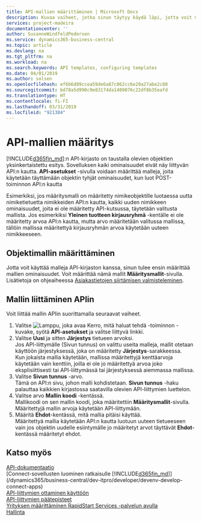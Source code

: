 ```yaml
---
title: API-mallien määrittäminen | Microsoft Docs
description: Kuvaa vaiheet, jotka sinun täytyy käydä läpi, jotta voit määrittää Dynamics 365 Business Centralin ohjelmointirajapintamalleja.
services: project-madeira
documentationcenter: ''
author: SusanneWindfeldPedersen
ms.service: dynamics365-business-central
ms.topic: article
ms.devlang: na
ms.tgt_pltfrm: na
ms.workload: na
ms.search.keywords: API templates, configuring templates
ms.date: 04/01/2019
ms.author: solsen
ms.openlocfilehash: ef6b6d89ccea59de6a87c062cc6e29a27abe2c88
ms.sourcegitcommit: bd78a5d990c9e83174da1409076c22df8b35eafd
ms.translationtype: HT
ms.contentlocale: fi-FI
ms.lasthandoff: 03/31/2019
ms.locfileid: "921384"
---
```

# <a name="configuring-api-templates"></a>API-mallien määritys
[!INCLUDE[d365fin_md](includes/d365fin_md.md)]:n API-kirjasto on taustalla olevien objektien yksinkertaistettu esitys. Sovelluksen kaiki ominaisuudet eivät näy liittyvän API:n kautta. **API-asetukset** -sivulla voidaan määrittää malleja, joita käytetään täyttämään objektin tyhjät ominaisuudet, kun luot POST-toiminnon API:n kautta 

Esimerkiksi, jos määritysmalli on määritetty nimikeobjektille luotaessa uutta nimiketietuetta nimikkeiden API:n kautta, kaikki uuden nimikkeen ominaisuudet, joita ei ole määritetty API-kutsussa, täytetään valitusta mallista. Jos esimerkiksi **Yleinen tuotteen kirjausryhmä** -kentälle ei ole määritetty arvoa API:n kautta, mutta arvo määritetään valitussa mallissa, tällöin mallissa määritettyä kirjausryhmän arvoa käytetään uuteen nimikkeeseen. 

## <a name="setting-up-the-entity-template"></a>Objektimallin määrittäminen
Jotta voit käyttää malleja API-kirjaston kanssa, sinun tulee ensin määrittää mallien ominaisuudet. Voit määrittää nämä mallit **Määritysmallit**-sivulla. Lisätietoja on ohjeaiheessa [Asiakastietojen siirtämisen valmisteleminen](admin-use-templates-to-prepare-customer-data-for-migration.md). 

## <a name="assign-the-template-to-an-api"></a>Mallin liittäminen APIin

Voit liittää mallin APIin suorittamalla seuraavat vaiheet.

1. Valitse ![Lamppu, joka avaa Kerro, mitä haluat tehdä -toiminnon](media/ui-search/search_small.png "Kerro, mitä haluat tehdä") -kuvake, syötä **API-asetukset** ja valitse liittyvä linkki.
2. Valitse **Uusi** ja sitten **Järjestys** tietueen arvoksi.  
Jos API-liittymälle (Sivun tunnus) on valittu useita malleja, mallit otetaan käyttöön järjestyksessä, joka on määritetty **Järjestys**-sarakkeessa.   
Kun jokaista mallia käytetään, mallissa määritettyjä kenttäarvoja käytetään vain kenttiin, joilla ei ole jo määritettyä arvoa joko eksplisiittisesti tai API-liittymässä tai järjestyksessä aiemmassa mallissa. 
3. Valitse **Sivun tunnus** -arvo.  
Tämä on API:n sivu, johon malli kohdistetaan. **Sivun tunnus** -haku palauttaa kaikkien kirjastossa saatavilla olevien API-liittymien luettelon.
4. Valitse arvo **Mallin koodi** -kentässä.  
Mallikoodi on sen mallin koodi, joka määritettiin **Määritysmallit**-sivulla. Määritettyjä mallin arvoja käytetään API-liittymään. 
5. Määritä **Ehdot**-kentässä, mitä mallia pitäisi käyttää.  
Määritettyä mallia käytetään API:n kautta luotuun uuteen tietueeseen vain jos objektin uudelle esiintymälle jo määritetyt arvot täyttävät **Ehdot**-kentässä määritetyt ehdot.

## <a name="see-also"></a>Katso myös
[API-dokumentaatio](/dynamics-nav/fin-graph)  
[Connect-sovellusten luominen ratkaisulle [!INCLUDE[d365fin_md](includes/d365fin_md.md)]](/dynamics365/business-central/dev-itpro/developer/devenv-develop-connect-apps)  
[API-liittymien ottaminen käyttöön](/dynamics-nav/enabling-apis-for-dynamics-nav)  
[API-liittymien päätepisteet](/dynamics-nav/endpoints-apis-for-dynamics)  
[Yrityksen määrittäminen RapidStart Services -palvelun avulla](admin-set-up-a-company-with-rapidstart.md)  
[Hallinta](admin-setup-and-administration.md)